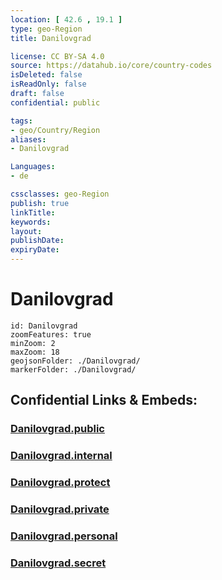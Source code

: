 ```yaml
---
location: [ 42.6 , 19.1 ] 
type: geo-Region
title: Danilovgrad

license: CC BY-SA 4.0
source: https://datahub.io/core/country-codes
isDeleted: false
isReadOnly: false
draft: false
confidential: public

tags:
- geo/Country/Region
aliases:
- Danilovgrad

Languages:
- de

cssclasses: geo-Region
publish: true
linkTitle: 
keywords: 
layout: 
publishDate: 
expiryDate: 
---
```


# Danilovgrad

```leaflet
id: Danilovgrad
zoomFeatures: true 
minZoom: 2 
maxZoom: 18
geojsonFolder: ./Danilovgrad/
markerFolder: ./Danilovgrad/
```


## Confidential Links & Embeds: 

### [Danilovgrad.public](/_public/\Earth\Continent\Europe\Europe~South\Montenegro\Municipalities~MontenegroDanilovgrad.public.md) 

### [Danilovgrad.internal](/_internal/\Earth\Continent\Europe\Europe~South\Montenegro\Municipalities~MontenegroDanilovgrad.internal.md) 

### [Danilovgrad.protect](/_protect/\Earth\Continent\Europe\Europe~South\Montenegro\Municipalities~MontenegroDanilovgrad.protect.md) 

### [Danilovgrad.private](/_private/\Earth\Continent\Europe\Europe~South\Montenegro\Municipalities~MontenegroDanilovgrad.private.md) 

### [Danilovgrad.personal](/_personal/\Earth\Continent\Europe\Europe~South\Montenegro\Municipalities~MontenegroDanilovgrad.personal.md) 

### [Danilovgrad.secret](/_secret/\Earth\Continent\Europe\Europe~South\Montenegro\Municipalities~MontenegroDanilovgrad.secret.md)

